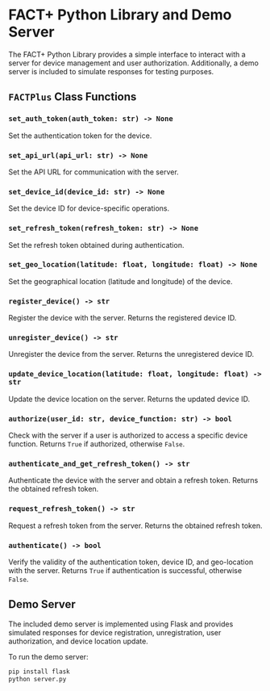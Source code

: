 # FACT+ Python Library and Demo Server

The FACT+ Python Library provides a simple interface to interact with a server for device management and user authorization. Additionally, a demo server is included to simulate responses for testing purposes.

## `FACTPlus` Class Functions

### `set_auth_token(auth_token: str) -> None`

Set the authentication token for the device.

### `set_api_url(api_url: str) -> None`

Set the API URL for communication with the server.

### `set_device_id(device_id: str) -> None`

Set the device ID for device-specific operations.

### `set_refresh_token(refresh_token: str) -> None`

Set the refresh token obtained during authentication.

### `set_geo_location(latitude: float, longitude: float) -> None`

Set the geographical location (latitude and longitude) of the device.

### `register_device() -> str`

Register the device with the server. Returns the registered device ID.

### `unregister_device() -> str`

Unregister the device from the server. Returns the unregistered device ID.

### `update_device_location(latitude: float, longitude: float) -> str`

Update the device location on the server. Returns the updated device ID.

### `authorize(user_id: str, device_function: str) -> bool`

Check with the server if a user is authorized to access a specific device function. Returns `True` if authorized, otherwise `False`.

### `authenticate_and_get_refresh_token() -> str`

Authenticate the device with the server and obtain a refresh token. Returns the obtained refresh token.

### `request_refresh_token() -> str`

Request a refresh token from the server. Returns the obtained refresh token.

### `authenticate() -> bool`

Verify the validity of the authentication token, device ID, and geo-location with the server. Returns `True` if authentication is successful, otherwise `False`.

## Demo Server

The included demo server is implemented using Flask and provides simulated responses for device registration, unregistration, user authorization, and device location update.

To run the demo server:

```bash
pip install flask
python server.py
